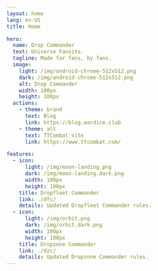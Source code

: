 ```yaml
---
layout: home
lang: en-US
title: Home

hero:
  name: Drop Commander
  text: Universe Fansite.
  tagline: Made for fans, by fans.
  image:
    light: /img/android-chrome-512x512.png
    dark: /img/android-chrome-512x512.png
    alt: Drop Commander
    width: 100px
    height: 100px
  actions:
    - theme: brand
      text: Blog
      link: https://blog.wardice.club
    - theme: alt
      text: TTCombat site
      link: https://www.ttcombat.com/

features:
  - icon:
      light: /img/moon-landing.png
      dark: /img/moon-landing.dark.png
      width: 100px
      height: 100px
    title: Dropfleet Commander
    link: ./dfc/
    details: Updated Dropfleet Commander rules.
  - icon:
      light: /img/orbit.png
      dark: /img/orbit.dark.png
      width: 100px
      height: 100px
    title: Dropzone Commander
    link: ./dzc/
    details: Updated Dropzone Commander rules.
---
```

